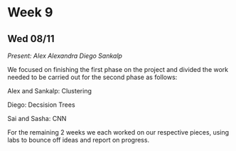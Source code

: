 # Week 9

## Wed 08/11
*Present: Alex Alexandra Diego Sankalp* 

We focused on finishing the first phase on the project and divided the work needed to be carried out for the second phase as follows: 

Alex and Sankalp: Clustering

Diego: Decsision Trees

Sai and Sasha: CNN


For the remaining 2 weeks we each worked on our respective pieces, using labs to bounce off ideas and report on progress. 
